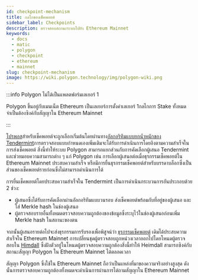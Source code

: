 ```yaml
---
id: checkpoint-mechanism
title: กลไกของเช็คพอยต์
sidebar_label: Checkpoints
description: ตรวจสอบสถานะระบบไปยัง Ethereum Mainnet
keywords:
  - docs
  - matic
  - polygon
  - checkpoint
  - ethereum
  - mainnet
slug: checkpoint-mechanism
image: https://wiki.polygon.technology/img/polygon-wiki.png
---
```


:::info Polygon ไม่ได้เป็นแพลตฟอร์มเลเยอร์ 1

Polygon ขึ้นอยู่กับเมนเน็ต Ethereum เป็นเลเยอร์การตั้งค่าเลเยอร์ 1กลไกการ Stake ทั้งหมดจำเป็นต้องซิงค์กับสัญญาใน Ethereum Mainnet

:::

[โปรพอส](/docs/maintain/glossary.md#proposer)สำหรับเช็คพอยต์จะถูกเลือกเริ่มต้นโดยผ่านทาง[อัลกอริทึมแบบยกน้ำหนักของ Tendermint](https://docs.tendermint.com/master/spec/consensus/proposer-selection.html)การตรวจสอบแบบกำหนดเองเพิ่มเติมจะได้รับการดำเนินการโดยอิงตามความสำเร็จในการส่งเช็คพอยต์ สิ่งนี้ทำให้ระบบ Polygon สามารถแยกส่วนกับการคัดเลือกผู้เสนอ Tendermint และช่วยมอบความสามารถต่าง ๆ แก่ Polygon เช่น การเลือกผู้เสนอต่อเมื่อธุรกรรมเช็คพอยต์ใน Ethereum Mainnet ประสบความสำเร็จ หรือมีการยื่นธุรกรรมเช็คพอยต์สำหรับบรรดาบล็อกซึ่งเป็นส่วนของเช็คพอยต์รายก่อนซึ่งไม่สามารถดำเนินการได้

การยื่นเช็คพอยต์โดยประสบความสำเร็จใน Tendermint เป็นการดำเนินกระบวนการอันประกอบด้วย 2 ช่วง:

* ผู้เสนอซึ่งได้รับการคัดเลือกผ่านอัลกอริทึมแบบวนรอบ ส่งเช็คพอยต์พร้อมกับที่อยู่ของผู้เสนอ และใส่ Merkle hash ในช่องผู้เสนอ
* ผู้ตรวจสอบรายอื่นทั้งหมดตรวจสอบความถูกต้องของข้อมูลซึ่งระบุไว้ในช่องผู้เสนอก่อนเพิ่ม Merkle hash ในสถานะของตน

จากนั้นผู้เสนอรายต่อไปจะส่งธุรกรรมการรับรองเพื่อพิสูจน์ว่า [ธุรกรรมเช็คพอยต์](/docs/maintain/glossary.md#checkpoint-transaction) เดิมได้ประสบความสำเร็จใน Ethereum Mainnet การเปลี่ยนชุดผู้ตรวจสอบถูกหน่วงเวลาออกไปโดยโหนดผู้ตรวจสอบใน [Himdall](/docs/maintain/glossary.md#heimdall) ซึ่งฝังตัวอยู่ในโหนดผู้ตรวจสอบความถูกต้องสิ่งนี้ทำให้ Heimdall สามารถซิงค์กับสถานะสัญญา Polygon ใน Ethereum Mainnet ได้ตลอดเวลา

สัญญา Polygon ซึ่งใช้ใน Ethereum Mainnet ถือว่าเป็นแหล่งที่มาของความจริงอย่างสูงสุด ดังนั้นการตรวจสอบความถูกต้องทั้งหมดจะดำเนินการผ่านการไต่ถามสัญญาใน Ethereum Mainnet
